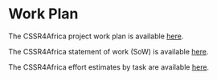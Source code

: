# Work Plan

The CSSR4Africa project work plan is available [here](https://cssr4africa.github.io/workplan/CSSR4Africa_Work_Plan.pdf).

The CSSR4Africa statement of work (SoW) is available [here](https://cssr4africa.github.io/workplan/CSSR4Africa_SOW-Planner-IDT_Reseach_Grant.xlsx).

The CSSR4Africa effort estimates by task are available [here](https://cssr4africa.github.io/workplan/CSSR4Africa_Effort.xlsx).


